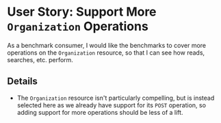 # User Story: Support More `Organization` Operations

As a benchmark consumer,
  I would like the benchmarks to cover more operations on the `Organization` resource,
  so that I can see how reads, searches, etc. perform.


## Details

* The `Organization` resource isn't particularly compelling,
    but is instead selected here as we already have support for its `POST` operation,
    so adding support for more operations should be less of a lift.